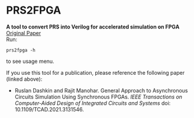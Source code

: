 # PRS2FPGA
**A tool to convert PRS into Verilog for accelerated simulation on FPGA**  
[Original Paper](https://ieeexplore.ieee.org/document/9632458)  
Run:  
```
prs2fpga -h
```
to see usage menu.

If you use this tool for a publication, please reference the following paper (linked above):
   * Ruslan Dashkin and Rajit Manohar. General Approach to Asynchronous Circuits Simulation Using Synchronous FPGAs. _IEEE Transactions on Computer-Aided Design of Integrated Circuits and Systems_ doi: 10.1109/TCAD.2021.3131546.
